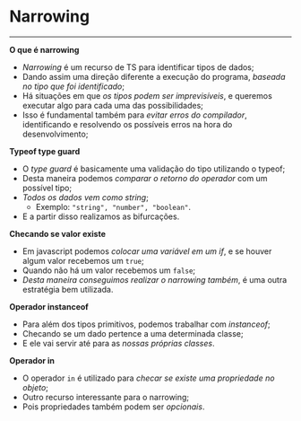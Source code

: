 # Narrowing
***

**O que é narrowing**

* *Narrowing* é um recurso de TS para identificar tipos de dados;
* Dando assim uma direção diferente a execução do programa, *baseada no tipo que foi identificado*;
* Há situações em que *os tipos podem ser imprevisíveis*, e queremos executar algo para cada uma das possibilidades;
* Isso é fundamental também para *evitar erros do compilador*, identificando e resolvendo os possíveis erros na hora do desenvolvimento;

**Typeof type guard**

* O *type guard* é basicamente uma validação do tipo utilizando o typeof;
* Desta maneira podemos *comparar o retorno do operador* com um possível tipo;
* *Todos os dados vem como string*;
    * Exemplo: `"string", "number", "boolean"`.
* E a partir disso realizamos as bifurcações.

**Checando se valor existe**

* Em javascript podemos *colocar uma variável em um if*, e se houver algum valor recebemos um `true`;
* Quando não há um valor recebemos um `false`;
* *Desta maneira conseguimos realizar o narrowing também*, é uma outra estratégia bem utilizada.

**Operador instanceof**

* Para além dos tipos primitivos, podemos trabalhar com *instanceof*;
* Checando se um dado pertence a uma determinada classe;
* E ele vai servir até para as *nossas próprias classes*.

**Operador in**

* O operador `in` é utilizado para *checar se existe uma propriedade no objeto*;
* Outro recurso interessante para o narrowing;
* Pois propriedades também podem ser *opcionais*.